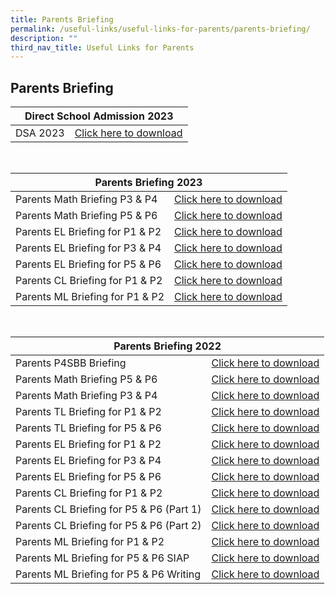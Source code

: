 ```yaml
---
title: Parents Briefing
permalink: /useful-links/useful-links-for-parents/parents-briefing/
description: ""
third_nav_title: Useful Links for Parents
---
```

## **Parents Briefing**
<table>
<thead>
  <tr>
    <th colspan="2">Direct School Admission 2023</th>
  </tr>
</thead>
<tbody>
	<tr>
    <td>DSA 2023</td>
    <td><a href="/files/Parents%20Briefing/dsa%20sec%202023.pdf">Click here to download</a></td>
  </tr>
</tbody>
</table>
<br>
<table>
<thead>
  <tr>
    <th colspan="2">Parents Briefing 2023</th>
  </tr>
</thead>
<tbody>
	<tr>
    <td>Parents Math Briefing P3 &amp; P4</td>
    <td><a href="/files/Parents%20Briefing/Parents Math Briefing for P3 &amp; P4 2023.pdf">Click here to download</a></td>
  </tr>
  <tr>
    <td>Parents Math Briefing P5 &amp; P6</td>
    <td><a href="/files/Parents%20Briefing/P5P6 Parent's Briefing 2023.pdf">Click here to download</a></td>
  </tr>
		<tr>
<td>Parents EL Briefing for P1 &amp; P2</td>
    <td><a href="/files/Parents%20Briefing/Parents EL Briefing for P1 &amp; P2 2023.pdf">Click here to download</a></td>
  </tr>
	<tr>
<td>Parents EL Briefing for P3 &amp; P4</td>
    <td><a href="/files/Parents%20Briefing/Parents EL Briefing for P3 &amp; P4 2023.pdf">Click here to download</a></td>
  </tr>
	<tr>
<td>Parents EL Briefing for P5 &amp; P6</td>
    <td><a href="/files/Parents%20Briefing/Parents EL Briefing for P5 &amp; P6 2023.pdf">Click here to download</a></td>
  </tr>
	<tr>
<td>Parents CL Briefing for P1 &amp; P2</td>
    <td><a href="/files/Parents%20Briefing/Parents CL Briefing for P1 &amp; P2 2023.pdf">Click here to download</a></td>
  </tr>
	<tr>
<td>Parents ML Briefing for P1 &amp; P2</td>
    <td><a href="/files/Parents%20Briefing/Parents ML Briefing for P1 &amp; P2.pdf">Click here to download</a></td>
  </tr>
</tbody>
</table>
<br>
<table>
<thead>
  <tr>
    <th colspan="2">Parents Briefing 2022</th>
  </tr>
</thead>
<tbody>
  <tr>
    <td>Parents P4SBB Briefing</td>
    <td><a href="/files/Parents%20Briefing/P4SBB%202022_22%20July.pdf" target="_blank" rel="noopener noreferrer">Click here to download</a></td>
  </tr>
  <tr>
    <td>Parents Math Briefing P5 &amp; P6</td>
    <td> <a href="/files/Parents%20Briefing/PDF%20P5P6%20Parents%20Briefing%202022%20.pdf" target="_blank" rel="noopener noreferrer">Click here to download</a> </td>
  </tr>
  <tr>
    <td>Parents Math Briefing P3 &amp; P4 </td>
    <td><a href="/files/Parents%20Briefing/Maths%20P3P4%20Parents%20Briefing%202022.pdf">Click here to download</a> </td>
  </tr>
  <tr>
    <td>Parents TL Briefing for P1 &amp; P2</td>
    <td><a href="/files/Parents%20Briefing/P1%20P2%20Parents%20Workshop.pdf">Click here to download</a> </td>
  </tr>
  <tr>
    <td>Parents TL Briefing for P5 &amp; P6 </td>
    <td><a href="/files/Parents%20Briefing/P5%20P6%20Parents%20Briefing%20-%20for%20website.pdf">Click here to download</a> </td>
  </tr>
  <tr>
    <td>Parents EL Briefing for P1 &amp; P2</td>
    <td><a href="/files/Parents%20Briefing/Parents%20Workshop%202022_P1%20and%20P2_%20School%20Website.pdf">Click here to download</a> </td>
  </tr>
  <tr>
    <td>Parents EL Briefing for P3 &amp; P4 </td>
    <td><a href="/files/Parents%20Briefing/Parents%20Workshop%202022_P3%20%20P4_School%20Website.pdf">Click here to download</a> </td>
  </tr>
  <tr>
    <td>Parents EL Briefing for P5 &amp; P6</td>
    <td><a href="/files/Parents%20Briefing/Parents%20Webinar%202022_P5%20%20P6_Website.pdf">Click here to download</a> </td>
  </tr>
  <tr>
    <td>Parents CL Briefing for P1 &amp; P2 </td>
    <td><a href="/files/Parents%20Briefing/P1%20%20P2%20CL%20Parent%20Workshop.pdf">Click here to download</a> </td>
  </tr>
  <tr>
    <td>Parents CL Briefing for P5 &amp; P6 (Part 1)</td>
    <td><a href="/files/Parents%20Briefing/P5%20%20P6%20CL%20Parent%20Workshop%20Part%201.pdf">Click here to download</a> </td>
  </tr>
  <tr>
    <td>Parents CL Briefing for P5 &amp; P6 (Part 2) </td>
    <td><a href="/files/Parents%20Briefing/P5%20%20P6%20CL%20Parent%20Workshop%20Part%202.pdf">Click here to download</a> </td>
  </tr>
  <tr>
    <td> Parents ML Briefing for P1 &amp; P2</td>
    <td><a href="/files/Parents%20Briefing/ML%20P1%20%20P2%20Parents%20Workshop.pdf">Click here to download</a> </td>
  </tr>
  <tr>
    <td>  Parents ML Briefing for P5 &amp; P6 SIAP</td>
    <td><a href="/files/Parents%20Briefing/ML%20P5-P6%20Parents%20Workshop%20SIAP%202022.pdf">Click here to download</a> </td>
  </tr>
  <tr>
    <td>  Parents ML Briefing for P5 &amp; P6 Writing </td>
    <td><a href="/files/Parents%20Briefing/ML%20Parents%20Workshop%20P5-P6%202022%20Writing.pdf">Click here to download</a> </td>
  </tr>
</tbody>
</table>

<br>